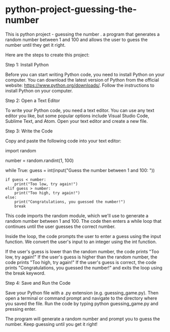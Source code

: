 # python-project-guessing-the-number
This is python project - guessing the number . a program that generates a random number between 1 and 100 and allows the user to guess the number until they get it right.

Here are the steps to create this project:

Step 1: Install Python

Before you can start writing Python code, you need to install Python on your computer. You can download the latest version of Python from the official website: https://www.python.org/downloads/. Follow the instructions to install Python on your computer.

Step 2: Open a Text Editor

To write your Python code, you need a text editor. You can use any text editor you like, but some popular options include Visual Studio Code, Sublime Text, and Atom. Open your text editor and create a new file.

Step 3: Write the Code

Copy and paste the following code into your text editor:

import random

number = random.randint(1, 100)

while True:
    guess = int(input("Guess the number between 1 and 100: "))
    
    if guess < number:
        print("Too low, try again!")
    elif guess > number:
        print("Too high, try again!")
    else:
        print("Congratulations, you guessed the number!")
        break
        
        
This code imports the random module, which we'll use to generate a random number between 1 and 100. The code then enters a while loop that continues until the user guesses the correct number.

Inside the loop, the code prompts the user to enter a guess using the input function. We convert the user's input to an integer using the int function.

If the user's guess is lower than the random number, the code prints "Too low, try again!" If the user's guess is higher than the random number, the code prints "Too high, try again!" If the user's guess is correct, the code prints "Congratulations, you guessed the number!" and exits the loop using the break keyword.

Step 4: Save and Run the Code

Save your Python file with a .py extension (e.g. guessing_game.py). Then open a terminal or command prompt and navigate to the directory where you saved the file. Run the code by typing python guessing_game.py and pressing enter.

The program will generate a random number and prompt you to guess the number. Keep guessing until you get it right!

